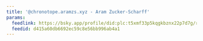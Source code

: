 ```yaml
---
title: '@chronotope.aramzs.xyz - Aram Zucker-Scharff'
params:
  feedlink: https://bsky.app/profile/did:plc:t5xmf33p5kqgkbznx22p7d7g/rss
  feedid: d415a60db6692ec59c8e56bb996ab4a1
---
```

